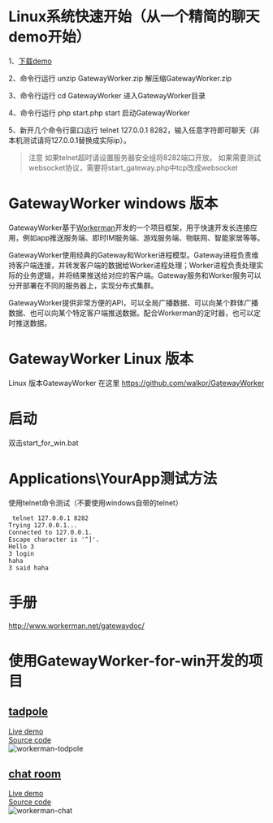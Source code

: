 # Linux系统快速开始（从一个精简的聊天demo开始）
1、[下载demo](https://www.workerman.net/download/GatewayWorker.zip)

2、命令行运行 unzip GatewayWorker.zip 解压缩GatewayWorker.zip

3、命令行运行 cd GatewayWorker 进入GatewayWorker目录

4、命令行运行 php start.php start 启动GatewayWorker

5、新开几个命令行窗口运行 telnet 127.0.0.1 8282，输入任意字符即可聊天（非本机测试请将127.0.0.1替换成实际ip）。

> 注意
> 如果telnet超时请设置服务器安全组将8282端口开放。
> 如果需要测试websocket协议，需要将start_gateway.php中tcp改成websocket

GatewayWorker windows 版本
=================

GatewayWorker基于[Workerman](https://github.com/walkor/Workerman)开发的一个项目框架，用于快速开发长连接应用，例如app推送服务端、即时IM服务端、游戏服务端、物联网、智能家居等等。

GatewayWorker使用经典的Gateway和Worker进程模型。Gateway进程负责维持客户端连接，并转发客户端的数据给Worker进程处理；Worker进程负责处理实际的业务逻辑，并将结果推送给对应的客户端。Gateway服务和Worker服务可以分开部署在不同的服务器上，实现分布式集群。

GatewayWorker提供非常方便的API，可以全局广播数据、可以向某个群体广播数据、也可以向某个特定客户端推送数据。配合Workerman的定时器，也可以定时推送数据。

GatewayWorker Linux 版本
======================
Linux 版本GatewayWorker 在这里 https://github.com/walkor/GatewayWorker

启动
=======
双击start_for_win.bat

Applications\YourApp测试方法
======
使用telnet命令测试（不要使用windows自带的telnet）
```shell
 telnet 127.0.0.1 8282
Trying 127.0.0.1...
Connected to 127.0.0.1.
Escape character is '^]'.
Hello 3
3 login
haha
3 said haha
```

手册
=======
http://www.workerman.net/gatewaydoc/

使用GatewayWorker-for-win开发的项目
=======
## [tadpole](http://kedou.workerman.net/)  
[Live demo](http://kedou.workerman.net/)  
[Source code](https://github.com/walkor/workerman)  
![workerman-todpole](http://www.workerman.net/img/workerman-todpole.png)   

## [chat room](http://chat.workerman.net/)  
[Live demo](http://chat.workerman.net/)  
[Source code](https://github.com/walkor/workerman-chat)  
![workerman-chat](http://www.workerman.net/img/workerman-chat.png)  
